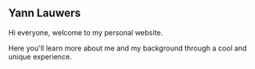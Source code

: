 ## Yann Lauwers

Hi everyone, welcome to my personal website.

Here you'll learn more about me and my background through a cool and unique experience.
